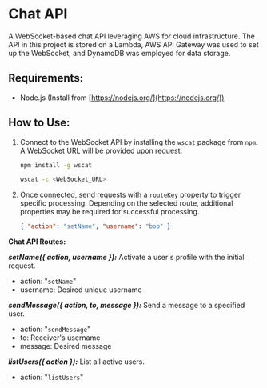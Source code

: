 # Chat API
A WebSocket-based chat API leveraging AWS for cloud infrastructure. The API in this project is stored on a Lambda, AWS API Gateway was used to set up the WebSocket, and DynamoDB was employed for data storage.

## Requirements:
- Node.js (Install from [https://nodejs.org/](https://nodejs.org/))

## How to Use:
1. Connect to the WebSocket API by installing the `wscat` package from `npm`. A WebSocket URL will be provided upon request.
   ```bash
   npm install -g wscat
   ```
   ```bash
   wscat -c <WebSocket_URL>
   ```

2. Once connected, send requests with a `routeKey` property to trigger specific processing. Depending on the selected route, additional properties may be required for successful processing.
   ```json
   { "action": "setName", "username": "bob" }
   ```

**Chat API Routes:**

***setName({ action, username }):*** 
Activate a user's profile with the initial request.
- action: "`setName`"
- username: Desired unique username

***sendMessage({ action, to, message }):*** 
Send a message to a specified user.
- action: "`sendMessage`"
- to: Receiver's username
- message: Desired message

***listUsers({ action }):*** 
List all active users.
- action: "`listUsers`"
